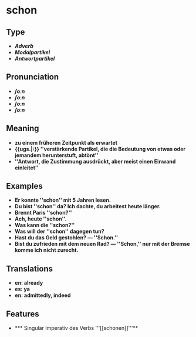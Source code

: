 # schon 
## Type 
- _**Adverb**_ 
- _**Modalpartikel**_ 
- _**Antwortpartikel**_ 
## Pronunciation 
- _**ʃoːn**_ 
- _**ʃoːn**_ 
- _**ʃoːn**_ 
- _**ʃoːn**_ 
## Meaning 
- **zu einem früheren Zeitpunkt als erwartet** 
- **{{ugs.|:}} ''verstärkende Partikel, die die Bedeutung von etwas oder jemandem herunterstuft, abtönt''** 
- **''Antwort, die Zustimmung ausdrückt, aber meist einen Einwand einleitet''** 
## Examples 
- **Er konnte ''schon'' mit 5 Jahren lesen.** 
- **Du bist ''schon'' da? Ich dachte, du arbeitest heute länger.** 
- **Brennt Paris ''schon?''** 
- **Ach, heute ''schon''.** 
- **Was kann die ''schon?''** 
- **Was will der ''schon'' dagegen tun?** 
- **Hast du das Geld gestohlen? — ''Schon.''** 
- **Bist du zufrieden mit dem neuen Rad? — ''Schon,'' nur mit der Bremse komme ich nicht zurecht.** 
## Translations 
- **en: already** 
- **es: ya** 
- **en: admittedly, indeed** 
## Features 
- *** Singular Imperativ des Verbs '''[[schonen]]'''** 
